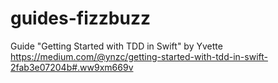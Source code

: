 # guides-fizzbuzz
Guide "Getting Started with TDD in Swift" by Yvette
https://medium.com/@ynzc/getting-started-with-tdd-in-swift-2fab3e07204b#.ww9xm669v
